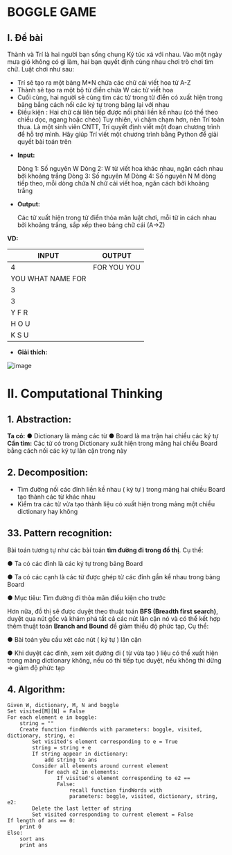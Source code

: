 # **BOGGLE GAME**
## **I. Đề bài**
Thành và Trí là hai người bạn sống chung Ký túc xá với nhau. Vào một ngày mưa gió không có gì làm, hai bạn quyết định cùng nhau chơi trò chơi tìm chữ. Luật chơi như sau:
-	Trí sẽ tạo ra một bảng  M*N chứa các chữ cái viết hoa từ A-Z
-	Thành sẽ tạo ra một bộ từ điển chứa W các từ viết hoa
-	Cuối cùng, hai người sẽ cùng tìm các từ trong từ điển có xuất hiện trong bảng bẳng cách nối các ký tự trong bảng lại với nhau
-	Điều kiện : Hai chữ cái liên tiếp được nối phải liền kề nhau (có thể theo chiều dọc, ngang hoặc chéo)
Tuy nhiên, vì chậm chạm hơn, nên Trí toàn thua. Là một sinh viên CNTT, Trí quyết định viết một đoạn chương trình để hỗ trợ mình. Hãy giúp Trí viết một chương trình bằng Python để giải quyết bài toán trên

* **Input:**

	Dòng 1:  Số nguyên W
	Dòng 2: W từ viết hoa khác nhau, ngăn cách nhau bởi khoảng trắng
	Dòng 3: Số nguyên M
	Dòng 4: Số nguyên N
	M dòng tiếp theo, mỗi dòng chứa N chữ cái viết hoa, ngăn cách bởi khoảng trắng


* **Output:** 

	Các từ xuất hiện trong từ điển thỏa mãn luật chơi, mỗi từ in cách nhau bởi khoảng trắng, sắp xếp theo bảng chữ cái (A->Z)

**VD:**

| INPUT | OUTPUT	|
|-------|---------|
|4| FOR YOU YOU |
|YOU WHAT NAME FOR| |
|3| |
|3| |
|Y F R| |
|H O U| |
|K S U| |
 
* **Giải thích:**

 ![image](https://user-images.githubusercontent.com/55485505/123190961-b0d28100-d4ca-11eb-9b6a-1aca988c9eb8.png)

# **II. Computational Thinking**

## **1.	Abstraction:**

**Ta có:**
●	Dictionary là mảng các từ
●	Board là ma trận hai chiều các ký tự
**Cần tìm:** Các từ có trong Dictionary xuất hiện trong mảng hai chiều Board bằng cách nối các ký tự lân cận trong này

## **2.	Decomposition:**
-	Tìm đường nối các đỉnh liền kề nhau ( ký tự ) trong mảng hai chiều Board tạo thành các từ khác nhau
-	Kiểm tra các từ vừa tạo thành liệu có xuất hiện trong mảng một chiều dictionary hay không

## **33.	Pattern recognition:**

Bài toán tương tự như các bài toán **tìm đường đi trong đồ thị**. Cụ thể:

●	Ta có các đỉnh là các ký tự trong bảng Board

●	Ta có các cạnh là các từ được ghép từ các đỉnh gần kề nhau trong bảng Board

●	Mục tiêu: Tìm đường đi thỏa mãn điều kiện cho trước

Hơn nữa, đồ thị sẽ được duyệt theo thuật toán **BFS (Breadth first search)**, duyệt qua nút gốc và khám phá tất cả các nút lân cận nó và có thể kết hợp thêm thuật toán **Branch and Bound** để giảm thiểu độ phức tạp, Cụ thể:

●	Bài toán yêu cầu xét các nút ( ký tự ) lân cận

●	Khi duyệt các đỉnh, xem xét đường đi ( từ vừa tạo ) liệu có thể xuất hiện trong mảng dictionary không, nếu có thì tiếp tục duyệt, nếu không thì dừng => giảm độ phức tạp

## **4. Algorithm:**

```[Python3]
Given W, dictionary, M, N and boggle
Set visited[M][N] = False
For each element e in boggle:
	string = ""
	Create function findWords with parameters: boggle, visited, dictionary, string, e:
		Set visited's element corresponding to e = True
		string = string + e
		If string appear in dictionary:
			add string to ans
		Consider all elements around current element
			For each e2 in elements:
				If visited's element corresponding to e2 == 
				False:
					recall function findWords with 
					parameters: boggle, visited, dictionary, string, e2:
		Delete the last letter of string
		Set visited corresponding to current element = False
If length of ans == 0:
	print 0
Else:
	sort ans
	print ans
```
